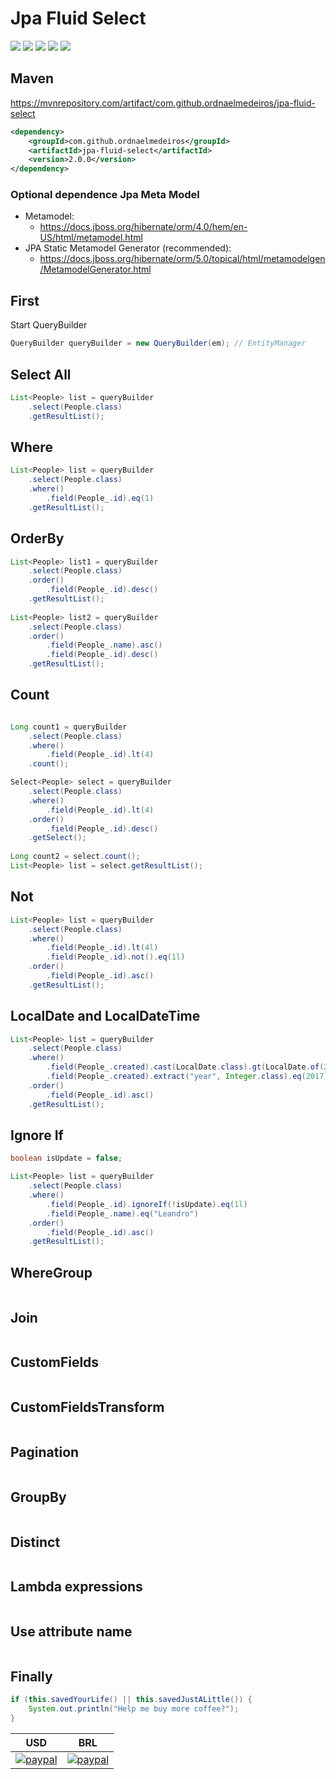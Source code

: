 # Jpa Fluid Select

![](https://img.shields.io/github/stars/ordnaelmedeiros/jpa-fluid-select.svg) ![](https://img.shields.io/github/forks/ordnaelmedeiros/jpa-fluid-select.svg) ![](https://img.shields.io/github/tag/ordnaelmedeiros/jpa-fluid-select.svg) ![](https://img.shields.io/github/release/ordnaelmedeiros/jpa-fluid-select.svg) ![](https://img.shields.io/github/issues/ordnaelmedeiros/jpa-fluid-select.svg)

## Maven
https://mvnrepository.com/artifact/com.github.ordnaelmedeiros/jpa-fluid-select
```xml
<dependency>
	<groupId>com.github.ordnaelmedeiros</groupId>
	<artifactId>jpa-fluid-select</artifactId>
	<version>2.0.0</version>
</dependency>
```

### Optional dependence Jpa Meta Model
- Metamodel:
	- https://docs.jboss.org/hibernate/orm/4.0/hem/en-US/html/metamodel.html
- JPA Static Metamodel Generator (recommended):
	- https://docs.jboss.org/hibernate/orm/5.0/topical/html/metamodelgen/MetamodelGenerator.html


## First
Start QueryBuilder
```java
QueryBuilder queryBuilder = new QueryBuilder(em); // EntityManager
```


## Select All
```java
List<People> list = queryBuilder
	.select(People.class)
	.getResultList();
```

## Where
```java
List<People> list = queryBuilder
	.select(People.class)
	.where()
		.field(People_.id).eq(1)
	.getResultList();
```

## OrderBy
```java
List<People> list1 = queryBuilder
	.select(People.class)
	.order()
		.field(People_.id).desc()
	.getResultList();
	
List<People> list2 = queryBuilder
	.select(People.class)
	.order()
		.field(People_.name).asc()
		.field(People_.id).desc()
	.getResultList();
```


## Count
```java

Long count1 = queryBuilder
	.select(People.class)
	.where()
		.field(People_.id).lt(4)
	.count();

Select<People> select = queryBuilder
	.select(People.class)
	.where()
		.field(People_.id).lt(4)
	.order()
		.field(People_.id).desc()
	.getSelect();
	
Long count2 = select.count();
List<People> list = select.getResultList();

```

## Not
```java
List<People> list = queryBuilder
	.select(People.class)
	.where()
		.field(People_.id).lt(4l)
		.field(People_.id).not().eq(1l)
	.order()
		.field(People_.id).asc()
	.getResultList();
```

## LocalDate and LocalDateTime
```java
List<People> list = queryBuilder
	.select(People.class)
	.where()
		.field(People_.created).cast(LocalDate.class).gt(LocalDate.of(2017, Month.JUNE, 20))
		.field(People_.created).extract("year", Integer.class).eq(2017)
	.order()
		.field(People_.id).asc()
	.getResultList();
```

## Ignore If
```java
boolean isUpdate = false;

List<People> list = queryBuilder
	.select(People.class)
	.where()
		.field(People_.id).ignoreIf(!isUpdate).eq(1l)
		.field(People_.name).eq("Leandro")
	.order()
		.field(People_.id).asc()
	.getResultList();
```

## WhereGroup
```java

```

## Join
```java

```

## CustomFields
```java

```

## CustomFieldsTransform
```java

```

## Pagination
```java

```

## GroupBy
```java

```

## Distinct
```java

```

## Lambda expressions
```java


```

## Use attribute name
```java

```

## Finally

```java
if (this.savedYourLife() || this.savedJustALittle()) {
	System.out.println("Help me buy more coffee?");
}
```

|USD|BRL|
|:---:|:---:|
|[![paypal](https://www.paypalobjects.com/en_US/i/btn/btn_donateCC_LG.gif)](https://www.paypal.com/cgi-bin/webscr?cmd=_donations&business=QR5L9PULKKUCN&item_name=Coffe&currency_code=USD&source=url)|[![paypal](https://www.paypalobjects.com/pt_BR/i/btn/btn_donateCC_LG.gif)](https://www.paypal.com/cgi-bin/webscr?cmd=_donations&business=QR5L9PULKKUCN&item_name=Caf%C3%A9&currency_code=BRL&source=url)|